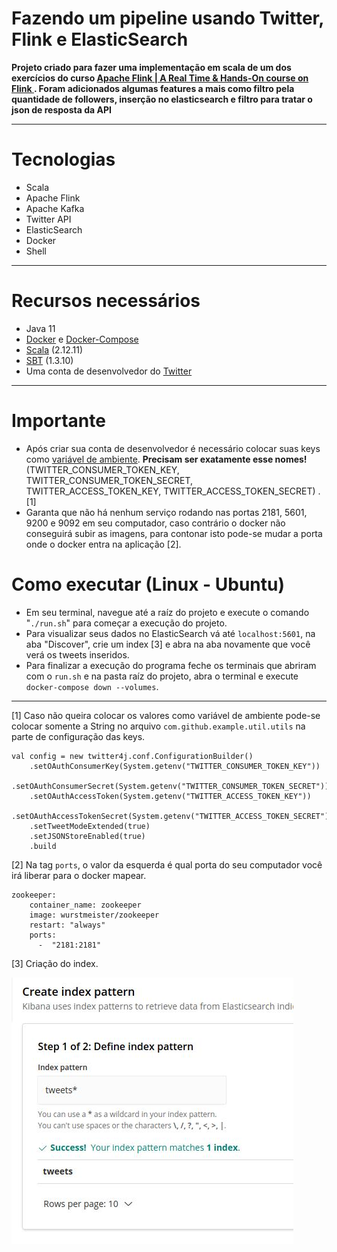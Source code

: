 
# Fazendo um pipeline usando Twitter, Flink e ElasticSearch
**Projeto criado para fazer uma implementação em scala de um dos exercícios do curso [ Apache Flink | A Real Time & Hands-On course on Flink ](https://www.udemy.com/course/apache-flink-a-real-time-hands-on-course-on-flink/). Foram adicionados algumas features a mais como filtro pela quantidade de followers, inserção no elasticsearch e filtro para tratar o json de resposta da API**

---

# Tecnologias
* Scala
* Apache Flink
* Apache Kafka
* Twitter API
* ElasticSearch
* Docker
* Shell

---
# Recursos necessários
* Java 11 
* [Docker](https://www.docker.com/) e [Docker-Compose](https://docs.docker.com/compose/install/)
* [Scala](https://www.scala-lang.org/download/) (2.12.11)
* [SBT](https://www.scala-sbt.org/download.html) (1.3.10)
* Uma conta de desenvolvedor do [Twitter](https://developer.twitter.com/en)

---
# Importante
* Após criar sua conta de desenvolvedor é necessário colocar suas keys como [variável de ambiente](https://www.todoespacoonline.com/w/2015/07/variaveis-de-ambiente-no-linux/). **Precisam ser exatamente esse nomes!** (TWITTER_CONSUMER_TOKEN_KEY, TWITTER_CONSUMER_TOKEN_SECRET, TWITTER_ACCESS_TOKEN_KEY, TWITTER_ACCESS_TOKEN_SECRET) . [1]
* Garanta que não há nenhum serviço rodando nas portas 2181, 5601, 9200 e 9092 em seu computador, caso contrário o docker não conseguirá subir as imagens, para contonar isto pode-se mudar a porta onde o docker entra na aplicação [2].

# Como executar (Linux - Ubuntu)
* Em seu terminal, navegue até a raíz do projeto e execute o comando "```./run.sh```" para começar a execução do projeto.
* Para visualizar seus dados no ElasticSearch vá até ```localhost:5601```, na aba "Discover", crie um index [3] e abra na aba novamente que você verá os tweets inseridos.
* Para finalizar a execução do programa feche os terminais que abriram com o ```run.sh``` e na pasta raíz do projeto, abra o terminal e execute ```docker-compose down --volumes```.


---
[1] Caso não queira colocar os valores como variável de ambiente pode-se colocar somente a String no arquivo ```com.github.example.util.utils``` na parte de configuração das keys.
```
val config = new twitter4j.conf.ConfigurationBuilder()
    .setOAuthConsumerKey(System.getenv("TWITTER_CONSUMER_TOKEN_KEY"))
    .setOAuthConsumerSecret(System.getenv("TWITTER_CONSUMER_TOKEN_SECRET"))
    .setOAuthAccessToken(System.getenv("TWITTER_ACCESS_TOKEN_KEY"))
    .setOAuthAccessTokenSecret(System.getenv("TWITTER_ACCESS_TOKEN_SECRET"))
    .setTweetModeExtended(true)
    .setJSONStoreEnabled(true)
    .build
```

[2] Na tag ```ports```, o valor da esquerda é qual porta do seu computador você irá liberar para o docker mapear.
```
zookeeper:
    container_name: zookeeper
    image: wurstmeister/zookeeper
    restart: "always"
    ports:
      -  "2181:2181"
```

[3] Criação do index.

![](images/index.jpg)
